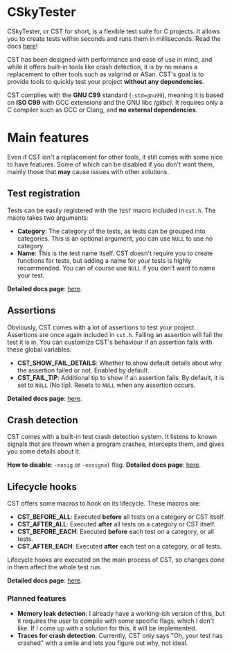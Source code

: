 # CSkyTester

CSkyTester, or CST for short, is a flexible test suite for C projects.
It allows you to create tests within seconds and runs them in milliseconds.
Read the docs [here](https://docs.codersky.net/cst/)!

CST has been designed with performance and ease of use in mind, and while it
offers built-in tools like crash detection, it is by no means a replacement
to other tools such as valgrind or ASan. CST's goal is to provide tools to
quickly test your project **without any dependencies**.

CST complies with the **GNU C99** standard (`-std=gnu99`),
meaning it is based on **ISO C99** with GCC extensions and the GNU libc *(glibc)*.
It requires only a C compiler such as GCC or Clang, and **no external dependencies**.

# Main features

Even if CST isn't a replacement for other tools, it still comes with some
nice to have features. Some of which can be disabled if you don't want them,
mainly those that **may** cause issues with other solutions.

## Test registration

Tests can be easily registered with the `TEST` macro included in `cst.h`.
The macro takes two arguments:

- **Category**: The category of the tests, as tests can be grouped into
  categories. This is an optional argument, you can use `NULL` to use
  no category
- **Name**: This is the test name itself. CST doesn't require you to create
  functions for tests, but adding a name for your tests is highly recommended.
  You can of course use `NULL` if you don't want to name your test.

**Detailed docs page**: [here](https://docs.codersky.net/cst/creating-your-tests).

## Assertions

Obviously, CST comes with a lot of assertions to test your project. Assertions
are once again included in `cst.h`. Failing an assertion will fail the test it
is in. You can customize CST's behaviour if an assertion fails with these global
variables:

- **CST_SHOW_FAIL_DETAILS**: Whether to show default details about why the assertion
  failed or not. Enabled by default.
- **CST_FAIL_TIP**: Additional tip to show if an assertion fails. By default, it is
  set to `NULL` (No tip). Resets to `NULL` when any assertion occurs.

**Detailed docs page**: [here](https://docs.codersky.net/cst/creating-your-tests/assertions).

## Crash detection

CST comes with a built-in test crash detection system. It listens to known
signals that are thrown when a program crashes, intercepts them, and gives
you some details about it.

**How to disable**: `-nosig` or `-nosignal` flag.
**Detailed docs page**: [here](https://docs.codersky.net/cst/crash-detection).

## Lifecycle hooks

CST offers some macros to hook on its lifecycle. These macros are:

- **CST_BEFORE_ALL**: Executed **before** all tests on a category or CST itself.
- **CST_AFTER_ALL**: Executed **after** all tests on a category or CST itself.
- **CST_BEFORE_EACH**: Executed **before** each test on a category, or all tests.
- **CST_AFTER_EACH**: Executed **after** each test on a category, or all tests.

Lifecycle hooks are executed on the main process of CST, so changes done in them
affect the whole test run.

**Detailed docs page**: [here](https://docs.codersky.net/cst/lifecycle-hooks).

### Planned features

- **Memory leak detection**: I already have a working-ish version of this, but
  it requires the user to compile with some specific flags, which I don't like.
  If I come up with a solution for this, it will be implemented.
- **Traces for crash detection**: Currently, CST only says "Oh, your test has
  crashed" with a smile and lets you figure out why, not ideal.

